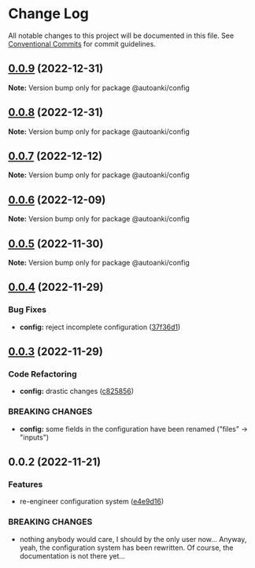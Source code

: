 # Change Log

All notable changes to this project will be documented in this file.
See [Conventional Commits](https://conventionalcommits.org) for commit guidelines.

## [0.0.9](https://github.com/chenlijun99/autoanki/compare/@autoanki/config@0.0.8...@autoanki/config@0.0.9) (2022-12-31)

**Note:** Version bump only for package @autoanki/config

## [0.0.8](https://github.com/chenlijun99/autoanki/compare/@autoanki/config@0.0.7...@autoanki/config@0.0.8) (2022-12-31)

**Note:** Version bump only for package @autoanki/config

## [0.0.7](https://github.com/chenlijun99/autoanki/compare/@autoanki/config@0.0.6...@autoanki/config@0.0.7) (2022-12-12)

**Note:** Version bump only for package @autoanki/config

## [0.0.6](https://github.com/chenlijun99/autoanki/compare/@autoanki/config@0.0.5...@autoanki/config@0.0.6) (2022-12-09)

**Note:** Version bump only for package @autoanki/config

## [0.0.5](https://github.com/chenlijun99/autoanki/compare/@autoanki/config@0.0.4...@autoanki/config@0.0.5) (2022-11-30)

**Note:** Version bump only for package @autoanki/config

## [0.0.4](https://github.com/chenlijun99/autoanki/compare/@autoanki/config@0.0.3...@autoanki/config@0.0.4) (2022-11-29)

### Bug Fixes

- **config:** reject incomplete configuration ([37f36d1](https://github.com/chenlijun99/autoanki/commit/37f36d1ab2657e6d6f203d7a5fb03be165cb2a8e))

## [0.0.3](https://github.com/chenlijun99/autoanki/compare/@autoanki/config@0.0.2...@autoanki/config@0.0.3) (2022-11-29)

### Code Refactoring

- **config:** drastic changes ([c825856](https://github.com/chenlijun99/autoanki/commit/c8258566e1354c8959135543c659eb9e09bba79c))

### BREAKING CHANGES

- **config:** some fields in the configuration have been renamed
  ("files" -> "inputs")

## 0.0.2 (2022-11-21)

### Features

- re-engineer configuration system ([e4e9d16](https://github.com/chenlijun99/autoanki/commit/e4e9d161b3f61b341d0f6f3fd3bd7e92bb1d2f06))

### BREAKING CHANGES

- nothing anybody would care, I should by the only user
  now... Anyway, yeah, the configuration system has been rewritten.
  Of course, the documentation is not there yet...

